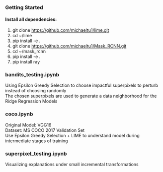 ### Getting Started

#### Install all dependencies:

1. git clone https://github.com/michaeltu1/lime.git
2. cd ~/lime
3. pip install -e .
4. git clone https://github.com/michaeltu1/Mask_RCNN.git
5. cd ~/mask_rcnn
6. pip install -e .
7. pip install ray
  
### bandits_testing.ipynb
Using Epsilon Greedy Selection to choose impactful superpixels to perturb instead of choosing randomly  
The chosen superpixels are used to generate a data neighborhood for the Ridge Regression Models  

### coco.ipynb
Original Model: VGG16  
Dataset: MS COCO 2017 Validation Set  
Use Epsilon Greedy Selection + LIME to understand model during intermediate stages of training  

### superpixel_testing.ipynb
Visualizing explanations under small incremental transformations  
